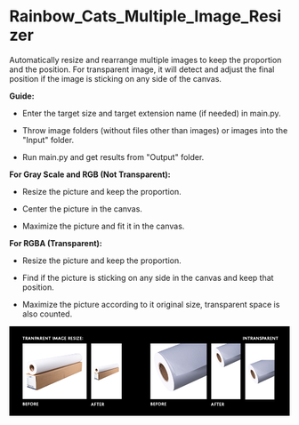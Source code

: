 # Rainbow_Cats_Multiple_Image_Resizer
Automatically resize and rearrange multiple images to keep the proportion and the position. For transparent image, it will detect and adjust the final position if the image is sticking on any side of the canvas.

<b>Guide:</b>

- Enter the target size and target extension name (if needed) in main.py.

- Throw image folders (without files other than images) or images into the "Input" folder.

- Run main.py and get results from "Output" folder.

<b>For Gray Scale and RGB (Not Transparent):</b>

- Resize the picture and keep the proportion.

- Center the picture in the canvas.

- Maximize the picture and fit it in the canvas.

<b>For RGBA (Transparent):</b>

- Resize the picture and keep the proportion.

- Find if the picture is sticking on any side in the canvas and keep that position.

- Maximize the picture according to it original size, transparent space is also counted.

![Image](https://github.com/UxxHans/Rainbow_Cats_Multiple_Image_Resizer/blob/main/Guide/BeforeAfter.jpg)
